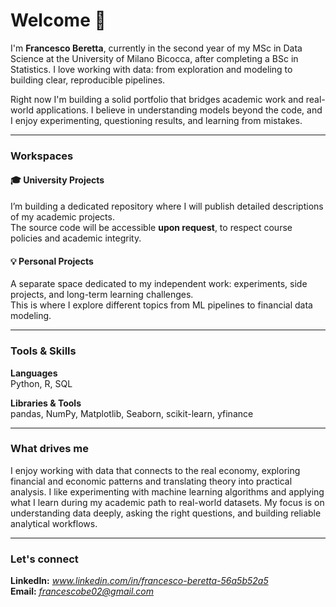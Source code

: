 # Welcome 👋  

I'm **Francesco Beretta**, currently in the second year of my MSc in Data Science at the University of Milano Bicocca, after completing a BSc in Statistics. I love working with data: from exploration and modeling to building clear, reproducible pipelines. 

Right now I'm building a solid portfolio that bridges academic work and real-world applications. I believe in understanding models beyond the code, and I enjoy experimenting, questioning results, and learning from mistakes.

---

### Workspaces

#### 🎓 University Projects  
I’m building a dedicated repository where I will publish detailed descriptions of my academic projects.  
The source code will be accessible **upon request**, to respect course policies and academic integrity.

#### 💡 Personal Projects  
A separate space dedicated to my independent work: experiments, side projects, and long-term learning challenges.  
This is where I explore different topics from ML pipelines to financial data modeling.

---

### Tools & Skills

**Languages**  
Python, R, SQL  

**Libraries & Tools**  
pandas, NumPy, Matplotlib, Seaborn, scikit-learn, yfinance  

---

### What drives me

I enjoy working with data that connects to the real economy, exploring financial and economic patterns and translating theory into practical analysis. I like experimenting with machine learning algorithms and applying what I learn during my academic path to real-world datasets. My focus is on understanding data deeply, asking the right questions, and building reliable analytical workflows.

---

### Let's connect  

**LinkedIn:** *www.linkedin.com/in/francesco-beretta-56a5b52a5*  
**Email:** *francescobe02@gmail.com*
